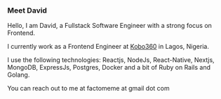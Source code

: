 ### Meet David

Hello, I am David, a Fullstack Software Engineer with a strong focus on Frontend.

I currently work as a Frontend Engineer at [Kobo360](https://kobo360.com) in Lagos, Nigeria.

I use the following technologies: Reactjs, NodeJs, React-Native, Nextjs, MongoDB, ExpressJs, Postgres, Docker and a bit of Ruby on Rails and Golang. 

You can reach out to me at factomeme at gmail dot com
